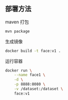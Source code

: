 ## 部署方法

maven 打包

```bash
mvn package
```

生成镜像

```bash
docker build -t face:v1 .
```

运行容器

```bash
docker run \
	--name face1 \
	-d \
	-p 8888:8080 \
	-v /dataset:/dataset \
	face:v1
```

